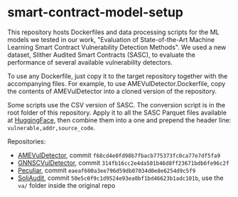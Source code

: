 # smart-contract-model-setup

This repository hosts Dockerfiles and data processing scripts for the ML models we tested in our work, "Evaluation of State-of-the-Art Machine Learning Smart Contract Vulnerability Detection Methods". We used a new dataset, Slither Audited Smart Contracts (SASC), to evaluate the performance of several available vulnerability detectors.

To use any Dockerfile, just copy it to the target repository together with the accompanying files. For example, to use AMEVulDetector.Dockerfile, copy the contents of AMEVulDetector into a cloned version of the repository.

Some scripts use the CSV version of SASC. The conversion script is in the root folder of this repository. Apply it to all the SASC Parquet files available at [HuggingFace](https://huggingface.co/datasets/mwritescode/slither-audited-smart-contracts), then combine them into a one and prepend the header line: `vulnerable,addr,source_code`.

Repositories:
- [AMEVulDetector](https://github.com/Messi-Q/AMEVulDetector), commit `f68cd4e0fd98b7fbacb775373fc0ca77e7df5fa9`
- [GNNSCVulDetector](https://github.com/Messi-Q/GNNSCVulDetector), commit `314fb16cc2e4da501b46d8ff23671bdb6fe96c2f`
- [Peculiar](https://github.com/wuhongjun15/Peculiar), commit `eaeaf600a3ee796d59db07034d0e8e6254d9c5f9`
- [SoliAudit](https://github.com/jianwei76/SoliAudit), commit `50e5c0f9c1d9524e93ea0bf1bd46623b1adc101b`, use the `va/` folder inside the original repo
